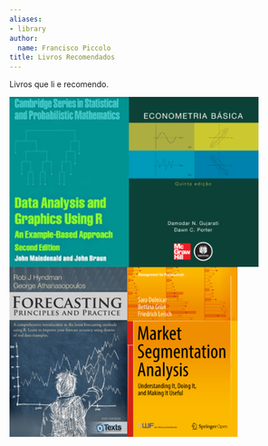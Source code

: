 ```yaml
---
aliases:
- library
author:
  name: Francisco Piccolo
title: Livros Recomendados
---
```


Livros que li e recomendo.

<img src="/images/library_images/data_analysis_and_graphics_using_R.PNG"
     style="float: left; widh: 200px; height: 300px" />

<img src="/images/library_images/basic_econometrics_gujarati.PNG"
     style="float: left; widh: 200px; height: 300px" />

<img src="/images/library_images/forecasting_principles_and_practices.PNG"
     style="float: left; widh: 200px; height: 300px" />

<img src="/images/library_images/market_segmentation_analysis.PNG"
     style="float: left; widh: 200px; height: 300px" />
